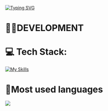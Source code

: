 [![Typing SVG](https://readme-typing-svg.demolab.com?font=Fira+Code&pause=1000&width=435&lines=Keverni's+GitHub)](https://git.io/typing-svg)

# 👨‍💻DEVELOPMENT

# 💻 Tech Stack:
[![My Skills](https://skillicons.dev/icons?i=cpp,cs,linux,py,visualstudio)](https://skillicons.dev)
<!-- Proudly created with GPRM ( https://gprm.itsvg.in ) -->

# 🥇Most used languages
![](https://github-readme-stats.vercel.app/api/top-langs/?username=keverni&theme=shadow_red&hide_border=false&include_all_commits=true&count_private=false&layout=compact)
